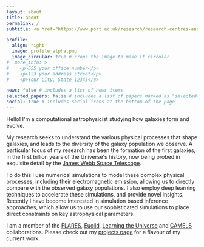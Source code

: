 ```yaml
---
layout: about
title: about
permalink: /
subtitle: <a href="https://www.port.ac.uk/research/research-centres-and-groups/institute-of-cosmology-and-gravitation" target="source">Institute of Cosmology and Gravitation</a>, <a href="https://www.port.ac.uk/" target="source">University of Portsmouth</a>.

profile:
  align: right
  image: profile_alpha.png
  image_circular: true # crops the image to make it circular
#  more_info: >
#    <p>555 your office number</p>
#    <p>123 your address street</p>
#    <p>Your City, State 12345</p>

news: false # includes a list of news items
selected_papers: false # includes a list of papers marked as "selected={true}"
social: true # includes social icons at the bottom of the page
---
```


Hello! I'm a computational astrophysicist studying how galaxies form and evolve. 

My research seeks to understand the various physical processes that shape galaxies, and leads to the diversity of the galaxy population we observe.
A particular focus of my research has been the formation of the first galaxies, in the first billion years of the Universe's history, now being probed in exquisite detail by the [James Webb Space Telescope](https://www.esa.int/Science_Exploration/Space_Science/Webb).

To do this I use numerical simulations to model these complex physical processes, including their electromagnetic emission, allowing us to directly compare with the observed galaxy populations.
I also employ deep learning techniques to accelerate these simulations, and provide novel insights.
Recently I have become interested in simulation based inference approaches, which allow us to use our sophisticated simulations to place direct constraints on key astrophysical parameters.

I am a member of the [FLARES](flaresimulations.github.io/), [Euclid](https://www.esa.int/Science_Exploration/Space_Science/Euclid), [Learning the Universe](https://learning-the-universe.org/) and [CAMELS](https://www.camel-simulations.org/) collaborations. Please check out my [projects page](/projects) for a flavour of my current work.
